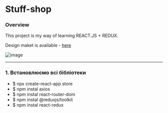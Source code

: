 # Stuff-shop

<h3>Overview</h3>
<p>This project is my way of learning REACT.JS + REDUX.</p>
<p>Design maket is available - <a href="https://www.figma.com/file/7itpNsHVP5LPUpK4ENDYkv/Shop?node-id=0%3A1&t=i8nKSaWzeNTqTOnX-0">here</a></p>

![image](https://github.com/0trava/Stuff-shop/assets/102797527/2b7e7dcf-9d65-4853-bca8-122f935f1b38)





--------------------------------------------------------------------------------

<h3>1. Встановлюємо всі бібліотеки</h3>
  <ul>
<li>$ npx create-react-app store</li>
<li>$ npm instal axios</li>
<li>$ npm instal react-router-dom</li>
<li>$ npm instal @reduxjs/toolkit</li>
<li>$ npm instal react-redux</li>
</ul>
